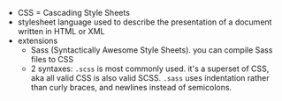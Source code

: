 - CSS = Cascading Style Sheets
- stylesheet language used to describe the presentation of a document written in HTML or XML
- extensions
	- Sass (Syntactically Awesome Style Sheets). you can compile Sass files to CSS
	- 2 syntaxes: `.scss` is most commonly used. it's a superset of CSS, aka all valid CSS is also valid SCSS. `.sass` uses indentation rather than curly braces, and newlines instead of semicolons.